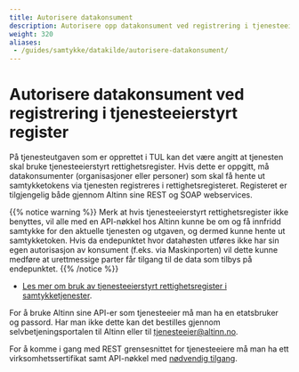 ```yaml
---
title: Autorisere datakonsument
description: Autorisere opp datakonsument ved registrering i tjenesteeierstyrt register
weight: 320
aliases:
 - /guides/samtykke/datakilde/autorisere-datakonsument/
---
```


# Autorisere datakonsument ved registrering i tjenesteeierstyrt register

På tjenesteutgaven som er opprettet i TUL kan det  være angitt at tjenesten skal bruke tjenesteeierstyrt rettighetsregister. Hvis dette er oppgitt, må datakonsumenter (organisasjoner eller personer) som skal få hente ut samtykketokens via tjenesten registreres i rettighetsregisteret. Registeret er tilgjengelig både gjennom Altinn sine REST og SOAP webservices. 

{{% notice warning  %}}
Merk at hvis tjenesteeierstyrt rettighetsregister ikke benyttes, vil alle med en API-nøkkel hos Altinn kunne be om og få innfridd samtykke for den aktuelle tjenesten og utgaven, og dermed kunne hente ut samtykketoken. Hvis da endepunktet hvor datahøsten utføres ikke har sin egen autorisasjon av konsument (f.eks. via Maskinporten) vil dette kunne medføre at urettmessige parter får tilgang til de data som tilbys på endepunktet.
{{% /notice %}}

* [Les mer om bruk av tjenesteeierstyrt rettighetsregister i samtykketjenester](../test-tjeneste/#registrere-en-datakonsument-i-tjenesteeierstyrt-rettighetsregister). 

For å bruke Altinn sine API-er som tjenesteeier må man ha en etatsbruker og passord. Har man ikke dette kan det bestilles gjennom selvbetjeningsportalen til Altinn eller til [tjenesteeier@altinn.no](mailto:tjenesteeier@altinn.no).

For å komme i gang med REST grensesnittet for tjenesteeiere må man ha ett virksomhetssertifikat samt API-nøkkel med [nødvendig tilgang](../../../../api/tjenesteeiere/rest/).
